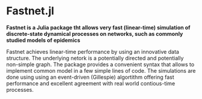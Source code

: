 # Fastnet.jl

**Fastnet is a Julia package tht allows very fast (linear-time) simulation of discrete-state dynamical processes on networks, such as commonly studied models of epidemics**

Fastnet achieves linear-time performance by using an innovative data structure. The underlying netork is a potentially directed and potentially non-simple graph. 
The package provides a convenient syntax that allows to implement common model in a few simple lines of code. The simulations are done using using an event-driven (Gillespie) algortithm offering fast performance and excellent agreement with real world contious-time processes. 


